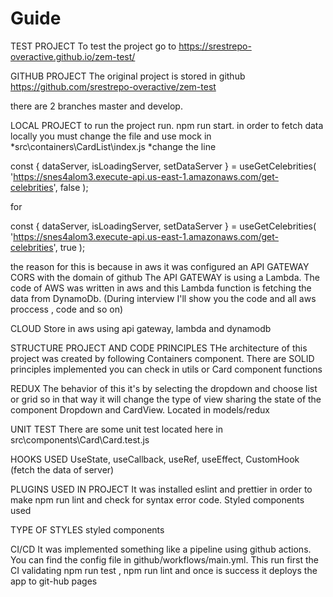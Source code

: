 
# Guide


TEST PROJECT
To test the project go to
https://srestrepo-overactive.github.io/zem-test/


GITHUB PROJECT
The original project is stored in github
https://github.com/srestrepo-overactive/zem-test

there are 2 branches
master and develop.


LOCAL PROJECT
to run the project run.
npm run start.
in order to fetch data locally you must change the file and use mock in
*src\containers\CardList\index.js
*change the line   

const { dataServer, isLoadingServer, setDataServer } = useGetCelebrities(
    'https://snes4alom3.execute-api.us-east-1.amazonaws.com/get-celebrities',
    false
  );

for 

const { dataServer, isLoadingServer, setDataServer } = useGetCelebrities(
'https://snes4alom3.execute-api.us-east-1.amazonaws.com/get-celebrities',
true
);


the reason for this is because in aws it was configured an API GATEWAY  CORS with the domain of github
The API GATEWAY is using a Lambda. The code of AWS was written in aws and this Lambda function is fetching
the data from DynamoDb. (During interview I'll show you the code and all aws proccess , code and so on)


CLOUD
Store in aws using api gateway, lambda and dynamodb

STRUCTURE PROJECT AND CODE PRINCIPLES
THe architecture of this project was created by following Containers component. There are SOLID principles 
implemented you can check in utils  or Card component functions

REDUX
The behavior of this it's by selecting the dropdown and choose list or grid so in that way it will change the type of view
sharing the state of the component Dropdown and CardView. Located in models/redux

UNIT TEST
There are some unit test located here in src\components\Card\Card.test.js


HOOKS USED
UseState, useCallback, useRef, useEffect, CustomHook (fetch the data of server)


PLUGINS USED IN PROJECT
It was installed eslint and prettier in order to make npm run lint and check for syntax error code. Styled components
used


TYPE OF STYLES
styled components


CI/CD
It was implemented something like a pipeline using github actions. 
You can find the config file in github/workflows/main.yml.
This run first the CI validating npm run test , npm run lint and once is success it deploys
the app to git-hub pages

